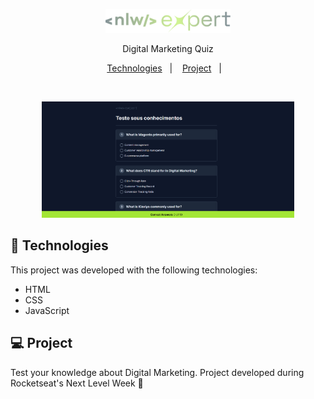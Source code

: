 <p align="center">
  <img alt="Logo NLW Expert - Rocketseat" src="/github/logo.png" width="200px" />
</p>

<p align="center">
Digital Marketing Quiz
</p>

<p align="center">
  <a href="#-tecnologias">Technologies</a>&nbsp;&nbsp;&nbsp;|&nbsp;&nbsp;&nbsp;
  <a href="#-projeto">Project</a>&nbsp;&nbsp;&nbsp;|&nbsp;&nbsp;&nbsp;
</p>

<br>

<p align="center">
  <img alt="Preview do projeto desenvolvido." src="/github/preview.png" width="80%">
</p>

## 🚀 Technologies

This project was developed with the following technologies:

- HTML
- CSS
- JavaScript


## 💻 Project

Test your knowledge about Digital Marketing.
Project developed during Rocketseat's Next Level Week 💜
